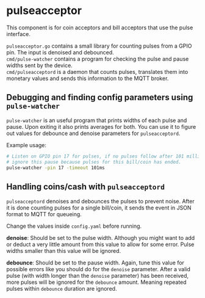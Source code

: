 # pulseacceptor
This component is for coin acceptors and bill acceptors that use the pulse interface.

`pulseacceptor.go` contains a small library for counting pulses from a GPIO pin. The input is denoised and debounced.\
`cmd/pulse-watcher` contains a program for checking the pulse and pause widths sent by the device.\
`cmd/pulseacceptord` is a daemon that counts pulses, translates them into monetary values and sends this information to the MQTT broker.

## Debugging and finding config parameters using `pulse-watcher`
`pulse-watcher` is an useful program that prints widths of each pulse and pause. Upon exiting it also prints averages for both. You can use it to figure out values for debounce and denoise parameters for `pulseacceptord`.

Example usage:
```sh
# Listen on GPIO pin 17 for pulses, if no pulses follow after 101 milliseconds
# ignore this pause because pulses for this bill/coin has ended.
pulse-watcher -pin 17 -timeout 101ms
```

## Handling coins/cash with `pulseacceptord`
`pulseacceptord` denoises and debounces the pulses to prevent noise. After it is done counting pulses for a single bill/coin, it sends the event in JSON format to MQTT for queueing.

Change the values inside `config.yaml` before running.

**denoise**: Should be set to the pulse width. Although you might want to add or deduct a very little amount from this value to allow for some error. Pulse widths smaller than this value will be ignored.

**debounce**: Should be set to the pause width. Again, tune this value for possible errors like you should do for the `denoise` parameter. After a valid pulse (with width longer than the `denoise` parameter) has been received, more pulses will be ignored for the `debounce` amount. Meaning repeated pulses within `debounce` duration are ignored.
